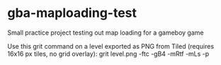 # gba-maploading-test
Small practice project testing out map loading for a gameboy game

Use this grit command on a level exported as PNG from Tiled (requires 16x16 px tiles, no grid overlay): grit level.png -ftc -gB4 -mRtf -mLs -p